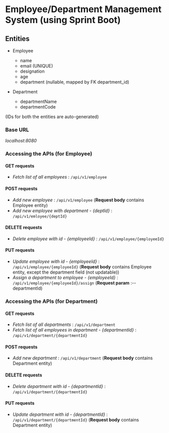 # Employee/Department Management System (using Sprint Boot)

## Entities
* Employee
    * name
    * email (UNIQUE)
    * designation
    * age
    * department (nullable, mapped by FK department_id)
    
* Department
    * departmentName
    * departmentCode

(IDs for both the entities are auto-generated)

### Base URL
_localhost:8080_

### Accessing the APIs (for Employee)
   #### GET requests
   * <i>Fetch list of all employees</i> : `/api/v1/employee`
   
   #### POST requests
   * <i>Add new employee</i> : `/api/v1/employee` (<b>Request body</b> contains Employee entity)
   * <i>Add new employee with department - {deptId}</i> : `/api/v1/emloyee/{deptId}`
   
   #### DELETE requests
   * <i>Delete employee with id - {employeeId}</i> : `/api/v1/employee/{employeeId}`
   
   #### PUT requests
   * <i>Update employee with id - {employeeId}</i> : `/api/v1/employee/{employeeId}`   (<b>Request body</b> contains Employee entity, except the department field (not updatable))
   * <i>Assign a department to employee - {employeeId}</i> : `/api/v1/employee/{employeeId}/assign`    (<b>Request param</b> :-- departmentId)

### Accessing the APIs (for Department)
   #### GET requests
   * <i>Fetch list of all departments</i> : `/api/v1/department`
   * <i>Fetch list of all employees in department - {departmentId}</i> : `/api/v1/department/{departmentId}`
   
   #### POST requests
   * <i>Add new department</i> : `/api/v1/department` (<b>Request body</b> contains Department entity)
   
   #### DELETE requests
   * <i>Delete department with id - {departmentId}</i> : `/api/v1/department/{departmentId}`
   
   #### PUT requests
   * <i>Update department with id - {departmentId}</i> : `/api/v1/department/{departmentId}`   (<b>Request body</b> contains Department entity)

   
   